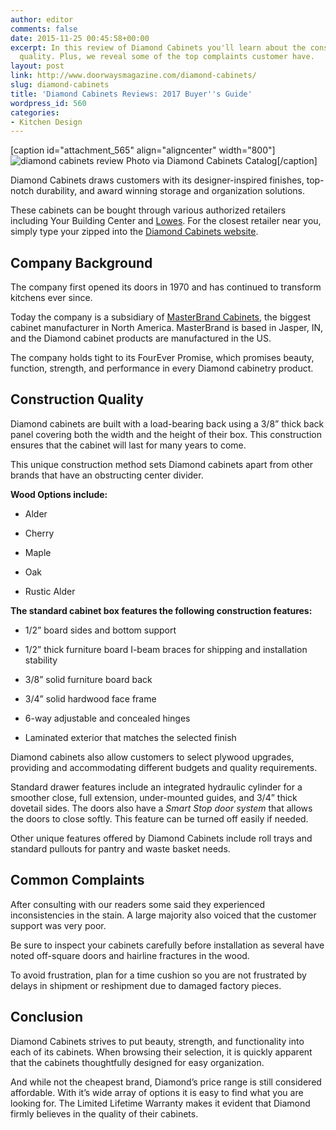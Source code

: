 ```yaml
---
author: editor
comments: false
date: 2015-11-25 00:45:58+00:00
excerpt: In this review of Diamond Cabinets you'll learn about the construction and
  quality. Plus, we reveal some of the top complaints customer have.
layout: post
link: http://www.doorwaysmagazine.com/diamond-cabinets/
slug: diamond-cabinets
title: 'Diamond Cabinets Reviews: 2017 Buyer''s Guide'
wordpress_id: 560
categories:
- Kitchen Design
---
```


[caption id="attachment_565" align="aligncenter" width="800"]![diamond cabinets review](http://www.doorwaysmagazine.com/wp-content/uploads/diamond_cabinets_review.jpg) Photo via Diamond Cabinets Catalog[/caption]

Diamond Cabinets draws customers with its designer-inspired finishes, top-notch durability, and award winning storage and organization solutions. 

These cabinets can be bought through various authorized retailers including Your Building Center and [Lowes](http://www.diamondatlowes.com/). For the closest retailer near you, simply type your zipped into the [Diamond Cabinets website](http://www.diamondcabinets.com/).



## Company Background





The company first opened its doors in 1970 and has continued to transform kitchens ever since. 

Today the company is a subsidiary of [MasterBrand Cabinets](http://www.masterbrand.com/), the biggest cabinet manufacturer in North America. MasterBrand is based in Jasper, IN, and the Diamond cabinet products are manufactured in the US.

The company holds tight to its FourEver Promise, which promises beauty, function, strength, and performance in every Diamond cabinetry product. 



## Construction Quality



Diamond cabinets are built with a load-bearing back using a 3/8” thick back panel covering both the width and the height of their box.  This construction ensures that the cabinet will last for many years to come. 

This unique construction method sets Diamond cabinets apart from other brands that have an obstructing center divider.

**Wood Options include:**





  * Alder


  * Cherry


  * Maple


  * Oak


  * Rustic Alder



**The standard cabinet box features the following construction features:**





  * 1/2” board sides and bottom support


  * 1/2” thick furniture board I-beam braces for shipping and installation stability


  * 3/8” solid furniture board back


  * 3/4” solid hardwood face frame


  * 6-way adjustable and concealed hinges


  * Laminated exterior that matches the selected finish



Diamond cabinets also allow customers to select plywood upgrades, providing and accommodating different budgets and quality requirements. 

Standard drawer features include an integrated hydraulic cylinder for a smoother close, full extension, under-mounted guides, and 3/4” thick dovetail sides. The doors also have a _Smart Stop door system_ that allows the doors to close softly. This feature can be turned off easily if needed.

Other unique features offered by Diamond Cabinets include roll trays and standard pullouts for pantry and waste basket needs. 



## Common Complaints



After consulting with our readers some said they experienced inconsistencies in the stain. A large majority also voiced that the customer support was very poor. 

Be sure to inspect your cabinets carefully before installation as several have noted off-square doors and hairline fractures in the wood.

To avoid frustration, plan for a time cushion so you are not frustrated by delays in shipment or reshipment due to damaged factory pieces. 



## Conclusion



Diamond Cabinets strives to put beauty, strength, and functionality into each of its cabinets. When browsing their selection, it is quickly apparent that the cabinets thoughtfully designed for easy organization.  

And while not the cheapest brand, Diamond’s price range is still considered affordable. With it’s wide array of options it is easy to find what you are looking for. The Limited Lifetime Warranty makes it evident that Diamond firmly believes in the quality of their cabinets. 
